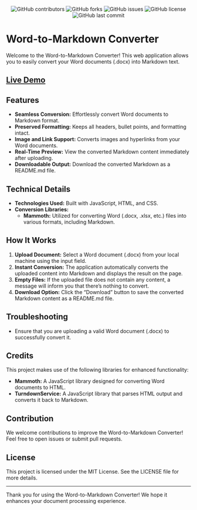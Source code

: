 <p align="center">
    <img src="https://img.shields.io/github/contributors/saboye/word2markdown?color=blue&logo=github&style=for-the-badge" alt="GitHub contributors" />
    <img src="https://img.shields.io/github/forks/saboye/word2markdown?logo=github&style=for-the-badge" alt="GitHub forks" />
    <img src="https://img.shields.io/github/issues-raw/saboye/word2markdown?style=for-the-badge" alt="GitHub issues" />
    <img src="https://img.shields.io/github/license/saboye/word2markdown?style=for-the-badge" alt="GitHub license" />
    <img src="https://img.shields.io/github/last-commit/saboye/word2markdown?style=for-the-badge" alt="GitHub last commit" />
</p>


# Word-to-Markdown Converter

Welcome to the Word-to-Markdown Converter! This web application allows you to easily convert your Word documents (.docx) into Markdown text. 

## [Live Demo](https://saboye.github.io/word2markdown/)


## Features

- **Seamless Conversion:** Effortlessly convert Word documents to Markdown format.
- **Preserved Formatting:** Keeps all headers, bullet points, and formatting intact.
- **Image and Link Support:** Converts images and hyperlinks from your Word documents.
- **Real-Time Preview:** View the converted Markdown content immediately after uploading.
- **Downloadable Output:** Download the converted Markdown as a README.md file.

## Technical Details

- **Technologies Used:** Built with JavaScript, HTML, and CSS.
- **Conversion Libraries:**
  - **Mammoth:** Utilized for converting Word (.docx, .xlsx, etc.) files into various formats, including Markdown.

## How It Works

1. **Upload Document:** Select a Word document (.docx) from your local machine using the input field.
2. **Instant Conversion:** The application automatically converts the uploaded content into Markdown and displays the result on the page.
3. **Empty Files:** If the uploaded file does not contain any content, a message will inform you that there’s nothing to convert.
4. **Download Option:** Click the “Download” button to save the converted Markdown content as a README.md file.

## Troubleshooting

- Ensure that you are uploading a valid Word document (.docx) to successfully convert it.

## Credits

This project makes use of the following libraries for enhanced functionality:
- **Mammoth:** A JavaScript library designed for converting Word documents to HTML.
- **TurndownService:** A JavaScript library that parses HTML output and converts it back to Markdown.

## Contribution

We welcome contributions to improve the Word-to-Markdown Converter! Feel free to open issues or submit pull requests.

## License

This project is licensed under the MIT License. See the LICENSE file for more details.

---

Thank you for using the Word-to-Markdown Converter! We hope it enhances your document processing experience.
